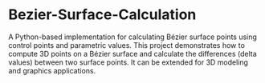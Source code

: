 # Bezier-Surface-Calculation
A Python-based implementation for calculating Bézier surface points using control points and parametric values. This project demonstrates how to compute 3D points on a Bézier surface and calculate the differences (delta values) between two surface points. It can be extended for 3D modeling and graphics applications.
